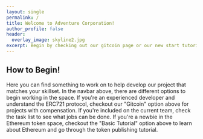 ```yaml
---
layout: single
permalink: /
title: Welcome to Adventure Corporation!
author_profile: false
header:
  overlay_image: skyline2.jpg
excerpt: Begin by checking out our gitcoin page or our new start tutorial!
---
```

## How to Begin!

Here you can find something to work on to help develop our project that matches your skillset. 
In the navbar above, there are different options to begin working in the space.
If you're an experienced developer and understand the ERC721 protocol, checkout our "Gitcoin" option above for projects with compensation.
If you're included on the current team, check the task list to see what jobs can be done.
If you're a newbie in the Ethereum token space, checkout the "Basic Tutorial" option above to learn about Ethereum and go through the token publishing tutorial.




